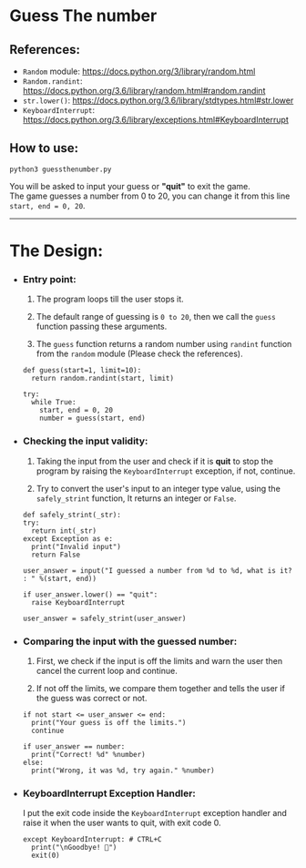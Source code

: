 # Guess The number
## References:
- `Random` module: 	https://docs.python.org/3/library/random.html
- `Random.randint`: 	https://docs.python.org/3.6/library/random.html#random.randint
- `str.lower()`: 		https://docs.python.org/3.6/library/stdtypes.html#str.lower
- `KeyboardInterrupt`:		https://docs.python.org/3.6/library/exceptions.html#KeyboardInterrupt

## How to use:
`python3 guessthenumber.py`

You will be asked to input your guess or **"quit"** to exit the game.
<br>The game guesses a number from 0 to 20, you can change it from this line `start, end = 0, 20`.

<hr>

# The Design:
- ### Entry point:
  1. The program loops till the user stops it.

  2. The default range of guessing is `0 to 20`, then we call the `guess` function
  passing these arguments.

  3. The `guess` function returns a random number using `randint` function from
  the `random` module (Please check the references).

  ```
  def guess(start=1, limit=10):
    return random.randint(start, limit)

  try:
    while True:
      start, end = 0, 20
      number = guess(start, end)
  ```
- ### Checking the input validity:
  1. Taking the input from the user and check if it is **quit** to stop the program by raising the `KeyboardInterrupt` exception, if not, continue.

  2. Try to convert the user's input to an integer type value, using the `safely_strint` function, It returns an integer or `False`.

  ```
  def safely_strint(_str):
  try:
  	return int(_str)
  except Exception as e:
  	print("Invalid input")
  	return False

  user_answer = input("I guessed a number from %d to %d, what is it? : " %(start, end))

  if user_answer.lower() == "quit":
    raise KeyboardInterrupt

  user_answer = safely_strint(user_answer)
  ```
- ### Comparing the input with the guessed number:
  1. First, we check if the input is off the limits and warn the user then cancel the current loop and continue.

  2. If not off the limits, we compare them together and tells the user if the guess was correct or not.

  ```
  if not start <= user_answer <= end:
    print("Your guess is off the limits.")
    continue

  if user_answer == number:
    print("Correct! %d" %number)
  else:
    print("Wrong, it was %d, try again." %number)
  ```
- ### KeyboardInterrupt Exception Handler:
  I put the exit code inside the `KeyboardInterrupt` exception handler and raise it when the user wants to quit, with exit code 0.
  <br>
  
  ```
  except KeyboardInterrupt: # CTRL+C
  	print("\nGoodbye! 👋")
  	exit(0)
  ```
